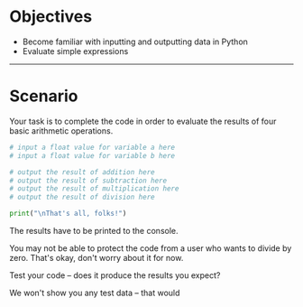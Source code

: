 # Objectives

- Become familiar with inputting and outputting data in Python
- Evaluate simple expressions

---

# Scenario

Your task is to complete the code in order to evaluate the results of four basic arithmetic operations.

```python
# input a float value for variable a here
# input a float value for variable b here

# output the result of addition here
# output the result of subtraction here
# output the result of multiplication here
# output the result of division here

print("\nThat's all, folks!")
```

The results have to be printed to the console.

You may not be able to protect the code from a user who wants to divide by zero. That's okay, don't worry about it for now.

Test your code – does it produce the results you expect?

We won't show you any test data – that would